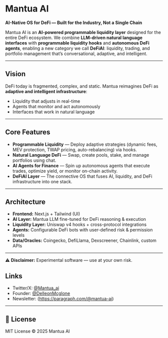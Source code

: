 # Mantua AI

**AI-Native OS for DeFi — Built for the Industry, Not a Single Chain**

Mantua AI is an **AI-powered programmable liquidity layer** designed for the entire DeFi ecosystem.
We combine **LLM-driven natural language interfaces** with **programmable liquidity hooks** and **autonomous DeFi agents**, enabling a new category we call **DeFiAI**: liquidity, trading, and portfolio management that’s conversational, adaptive, and intelligent.

---

## Vision

DeFi today is fragmented, complex, and static. Mantua reimagines DeFi as **adaptive and intelligent infrastructure**:

* Liquidity that adjusts in real-time
* Agents that monitor and act autonomously
* Interfaces that work in natural language

---

## Core Features

* **Programmable Liquidity** — Deploy adaptive strategies (dynamic fees, MEV protection, TWAP pricing, auto-rebalancing) via hooks.
* **Natural Language DeFi** — Swap, create pools, stake, and manage portfolios using chat.
* **AI Agents for Finance** — Spin up autonomous agents that execute trades, optimize yield, or monitor on-chain activity.
* **DeFiAI Layer** — The connective OS that fuses AI, liquidity, and DeFi infrastructure into one stack.

---

## Architecture

* **Frontend:** Next.js + Tailwind (UI)
* **AI Layer:** Mantua LLM fine-tuned for DeFi reasoning & execution
* **Liquidity Layer:** Uniswap v4 hooks + cross-protocol integrations
* **Agents:** Configurable DeFi bots with user-defined risk & permission levels
* **Data/Oracles:** Coingecko, DefiLlama, Dexscreener, Chainlink, custom APIs

---


⚠️ **Disclaimer:** Experimental software — use at your own risk.


## Links

* Twitter/X: [@Mantua_ai](https://x.com/mantua_ai)
* Founder: [@DelleonMcglone](https://x.com/DelleonMcglone)
* Newsletter: (https://paragraph.com/@mantua-ai)

---

## 📄 License

MIT License © 2025 Mantua AI

